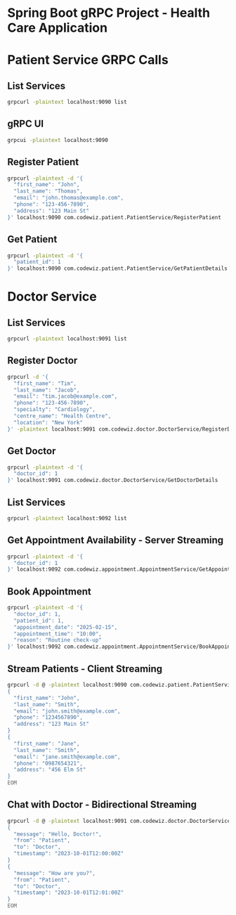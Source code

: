 # Spring Boot gRPC Project - Health Care Application


# Patient Service GRPC Calls


## List Services
```bash
grpcurl -plaintext localhost:9090 list
```

## gRPC UI
```bash
grpcui -plaintext localhost:9090
```

## Register Patient

```bash
grpcurl -plaintext -d '{
  "first_name": "John",
  "last_name": "Thomas",
  "email": "john.thomas@example.com",
  "phone": "123-456-7890",
  "address": "123 Main St"
}' localhost:9090 com.codewiz.patient.PatientService/RegisterPatient
```

## Get Patient
```bash
grpcurl -plaintext -d '{
  "patient_id": 1
}' localhost:9090 com.codewiz.patient.PatientService/GetPatientDetails
```


# Doctor Service


## List Services
```bash
grpcurl -plaintext localhost:9091 list
```

## Register Doctor

```bash
grpcurl -d '{
  "first_name": "Tim",
  "last_name": "Jacob",
  "email": "tim.jacob@example.com",
  "phone": "123-456-7890",
  "specialty": "Cardiology",
  "centre_name": "Health Centre",
  "location": "New York"
}' -plaintext localhost:9091 com.codewiz.doctor.DoctorService/RegisterDoctor
```

## Get Doctor
```bash
grpcurl -plaintext -d '{
  "doctor_id": 1
}' localhost:9091 com.codewiz.doctor.DoctorService/GetDoctorDetails
```

## List Services
```bash
grpcurl -plaintext localhost:9092 list
```

## Get Appointment Availability - Server Streaming
```bash
grpcurl -plaintext -d '{
  "doctor_id": 1
}' localhost:9092 com.codewiz.appointment.AppointmentService/GetAppointmentAvailability
```

## Book Appointment
```bash
grpcurl -plaintext -d '{
  "doctor_id": 1,
  "patient_id": 1,
  "appointment_date": "2025-02-15",
  "appointment_time": "10:00",
  "reason": "Routine check-up"
}' localhost:9092 com.codewiz.appointment.AppointmentService/BookAppointment
```

## Stream Patients - Client Streaming
```bash
grpcurl -d @ -plaintext localhost:9090 com.codewiz.patient.PatientService/StreamPatients <<EOM
{
  "first_name": "John",
  "last_name": "Smith",
  "email": "john.smith@example.com",
  "phone": "1234567890",
  "address": "123 Main St"
}
{
  "first_name": "Jane",
  "last_name": "Smith",
  "email": "jane.smith@example.com",
  "phone": "0987654321",
  "address": "456 Elm St"
}
EOM
```

## Chat with Doctor - Bidirectional Streaming
```bash
grpcurl -d @ -plaintext localhost:9091 com.codewiz.doctor.DoctorService/Chat <<EOM
{
  "message": "Hello, Doctor!",
  "from": "Patient",
  "to": "Doctor",
  "timestamp": "2023-10-01T12:00:00Z"
}
{
  "message": "How are you?",
  "from": "Patient",
  "to": "Doctor",
  "timestamp": "2023-10-01T12:01:00Z"
}
EOM
```